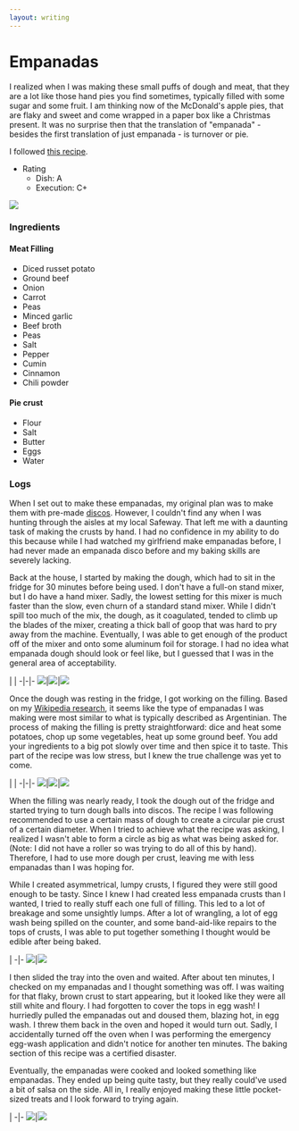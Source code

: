 ```yaml
---
layout: writing 
---
```


# Empanadas

I realized when I was making these small puffs of dough and meat, that they are a lot like those hand pies you find sometimes, typically filled with some sugar and some fruit. I am thinking now of the McDonald's apple pies, that are flaky and sweet and come wrapped in a paper box like a Christmas present. It was no surprise then that the translation of "empanada" - besides the first translation of just empanada - is turnover or pie.

I followed [this recipe](https://themodernproper.com/beef-empanadas).

- Rating
  - Dish: A
  - Execution: C+

![](../../assets/empanada_final_cut.jpg)

### Ingredients

#### Meat Filling

- Diced russet potato
- Ground beef
- Onion
- Carrot
- Peas
- Minced garlic
- Beef broth
- Peas
- Salt
- Pepper
- Cumin
- Cinnamon
- Chili powder

#### Pie crust
- Flour
- Salt
- Butter
- Eggs
- Water

### Logs

When I set out to make these empanadas, my original plan was to make them with pre-made [discos](https://www.goya.com/en/products/empanada-dough/empanada-dough-for-baking#discos). However, I couldn't find any when I was hunting through the aisles at my local Safeway. That left me with a daunting task of making the crusts by hand. I had no confidence in my ability to do this because while I had watched my girlfriend make empanadas before, I had never made an empanada disco before and my baking skills are severely lacking.

Back at the house, I started by making the dough, which had to sit in the fridge for 30 minutes before being used. I don't have a full-on stand mixer, but I do have a hand mixer. Sadly, the lowest setting for this mixer is much faster than the slow, even churn of a standard stand mixer. While I didn't spill too much of the mix, the dough, as it coagulated, tended to climb up the blades of the mixer, creating a thick ball of goop that was hard to pry away from the machine. Eventually, I was able to get enough of the product off of the mixer and onto some aluminum foil for storage. I had no idea what empanada dough should look or feel like, but I guessed that I was in the general area of acceptability.

 | | 
-|-|-
![](../../assets/empanada_dry_ingredients.jpg)|![](../../assets/empanada_mixing.jpg)|![](../../assets/empanada_dough_ball.jpg)

Once the dough was resting in the fridge, I got working on the filling. Based on my [Wikipedia research](https://en.wikipedia.org/wiki/Empanada), it seems like the type of empanadas I was making were most similar to what is typically described as Argentinian. The process of making the filling is pretty straightforward: dice and heat some potatoes, chop up some vegetables, heat up some ground beef. You add your ingredients to a big pot slowly over time and then spice it to taste. This part of the recipe was low stress, but I knew the true challenge was yet to come.

 | | 
-|-|-
![](../../assets/empanada_potatoes.jpg)|![](../../assets/empanada_vegetables.jpg)|![](../../assets/empanada_cooked_in_pan.jpg)

When the filling was nearly ready, I took the dough out of the fridge and started trying to turn dough balls into discos. The recipe I was following recommended to use a certain mass of dough to create a circular pie crust of a certain diameter. When I tried to achieve what the recipe was asking, I realized I wasn't able to form a circle as big as what was being asked for. (Note: I did not have a roller so was trying to do all of this by hand). Therefore, I had to use more dough per crust, leaving me with less empanadas than I was hoping for.

While I created asymmetrical, lumpy crusts, I figured they were still good enough to be tasty. Since I knew I had created less empanada crusts than I wanted, I tried to really stuff each one full of filling. This led to a lot of breakage and some unsightly lumps. After a lot of wrangling, a lot of egg wash being spilled on the counter, and some band-aid-like repairs to the tops of crusts, I was able to put together something I thought would be edible after being baked.

 |
-|-
![](../../assets/empanada_disco.jpg)|![](../../assets/empanada_uncooked_on_sheet.jpg)

I then slided the tray into the oven and waited. After about ten minutes, I checked on my empanadas and I thought something was off. I was waiting for that flaky, brown crust to start appearing, but it looked like they were all still white and floury. I had forgotten to cover the tops in egg wash! I hurriedly pulled the empanadas out and doused them, blazing hot, in egg wash. I threw them back in the oven and hoped it would turn out. Sadly, I accidentally turned off the oven when I was performing the emergency egg-wash application and didn't notice for another ten minutes. The baking section of this recipe was a certified disaster.

Eventually, the empanadas were cooked and looked something like empanadas. They ended up being quite tasty, but they really could've used a bit of salsa on the side. All in, I really enjoyed making these little pocket-sized treats and I look forward to trying again.

 |
-|-
![](../../assets/empanada_cooked_on_sheet.jpg)|![](../../assets/empanada_final_uncut.jpg)

